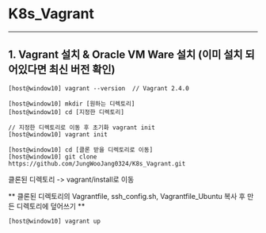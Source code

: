 # K8s_Vagrant
----------------------

## 1. Vagrant 설치 & Oracle VM Ware 설치 (이미 설치 되어있다면 최신 버전 확인)
```
[host@window10] vagrant --version  // Vagrant 2.4.0

[host@window10] mkdir [원하는 디렉토리] 
[host@window10] cd [지정한 디렉토리] 

// 지정한 디렉토리로 이동 후 초기화 vagrant init
[host@window10] vagrant init

[host@window10] cd [클론 받을 디렉토리로 이동]
[host@window10] git clone https://github.com/JungWooJang0324/K8s_Vagrant.git

```


클론된 디렉토리 -> vagrant/install로 이동

** 클론된 디렉토리의 Vagrantfile, ssh_config.sh, Vagrantfile_Ubuntu 복사 후 만든 디렉토리에 덮어쓰기 **


```
[host@window10] vagrant up
```






  